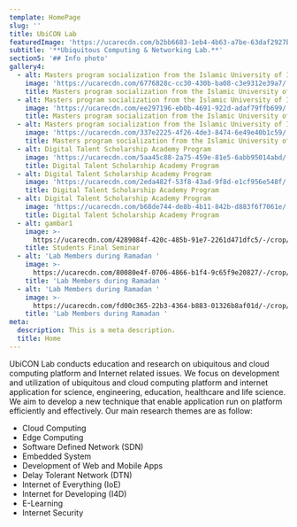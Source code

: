 ```yaml
---
template: HomePage
slug: ''
title: UbiCON Lab
featuredImage: 'https://ucarecdn.com/b2bb6683-1eb4-4b63-a7be-63daf2927b3a/'
subtitle: '**Ubiquitous Computing & Networking Lab.**'
section5: '## Info photo'
gallery4:
  - alt: Masters program socialization from the Islamic University of Indonesia
    image: 'https://ucarecdn.com/6776828c-cc30-430b-ba08-c3e9312e39a7/'
    title: Masters program socialization from the Islamic University of Indonesia
  - alt: Masters program socialization from the Islamic University of Indonesia 1
    image: 'https://ucarecdn.com/ee297196-eb0b-4691-922d-adaf79ffb699/'
    title: Masters program socialization from the Islamic University of Indonesia
  - alt: Masters program socialization from the Islamic University of Indonesia 2
    image: 'https://ucarecdn.com/337e2225-4f26-4de3-8474-6e49e40b1c59/'
    title: Masters program socialization from the Islamic University of Indonesia
  - alt: Digital Talent Scholarship Academy Program
    image: 'https://ucarecdn.com/5aa45c88-2a75-459e-81e5-6abb95014abd/'
    title: Digital Talent Scholarship Academy Program
  - alt: Digital Talent Scholarship Academy Program
    image: 'https://ucarecdn.com/2eda482f-53f8-43ad-9f8d-e1cf956e548f/'
    title: Digital Talent Scholarship Academy Program
  - alt: Digital Talent Scholarship Academy Program
    image: 'https://ucarecdn.com/b68de744-de8b-4b11-842b-d883f6f7061e/'
    title: Digital Talent Scholarship Academy Program
  - alt: gambar1
    image: >-
      https://ucarecdn.com/4289084f-420c-485b-91e7-2261d471dfc5/-/crop/1280x875/0,0/-/preview/
    title: Students Final Seminar
  - alt: 'Lab Members during Ramadan '
    image: >-
      https://ucarecdn.com/80080e4f-0706-4866-b1f4-9c65f9e20827/-/crop/1445x720/32,169/-/preview/
    title: 'Lab Members during Ramadan '
  - alt: 'Lab Members during Ramadan '
    image: >-
      https://ucarecdn.com/fd00c365-22b3-4364-b883-01326b8af01d/-/crop/2364x1156/0,504/-/preview/
    title: 'Lab Members during Ramadan '
meta:
  description: This is a meta description.
  title: Home
---
```

UbiCON Lab conducts education and research on ubiquitous and cloud computing platform and Internet related issues. We focus on development and utilization of ubiquitous and cloud computing platform and internet application for science, engineering, education, healthcare and life science. We aim to develop a new technique that enable application run on platform efficiently and effectively. Our main research themes are as follow:



* Cloud Computing
* Edge Computing
* Software Defined Network (SDN)
* Embedded System
* Development of Web and Mobile Apps
* Delay Tolerant Network (DTN)
* Internet of Everything (IoE)
* Internet for Developing (I4D)
* E-Learning
* Internet Security
